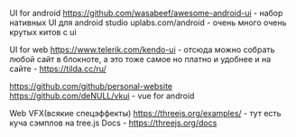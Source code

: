 UI for android
https://github.com/wasabeef/awesome-android-ui - набор нативных UI для android studio
uplabs.com/android - очень много очень крутых китов с ui


UI for web
https://www.telerik.com/kendo-ui - отсюда можно собрать любой сайт в блокноте, а это тоже самое но платно и удобнее и на сайте - https://tilda.cc/ru/

https://github.com/github/personal-website
https://github.com/deNULL/vkui - vue for android

Web VFX(всякие спецэффекты)
https://threejs.org/examples/  -  тут есть куча сэмплов на tree.js     Docs - https://threejs.org/docs
